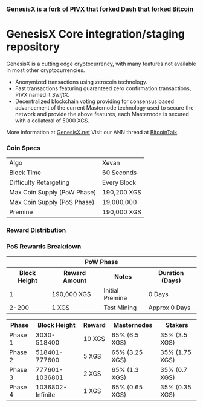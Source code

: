 ### GenesisX is a fork of [PIVX](https://github.com/PIVX-Project/PIVX) that forked [Dash](https://github.com/dashpay/dash) that forked [Bitcoin](https://github.com/bitcoin/bitcoinp)


# GenesisX Core integration/staging repository


GenesisX is a cutting edge cryptocurrency, with many features not available in most other cryptocurrencies.
- Anonymized transactions using zerocoin technology.
- Fast transactions featuring guaranteed zero confirmation transactions, PIVX named it _SwiftX_.
- Decentralized blockchain voting providing for consensus based advancement of the current Masternode
  technology used to secure the network and provide the above features, each Masternode is secured
  with a collateral of 5000 XGS.

More information at [GenesisX.net](http://www.genesisx.net/) Visit our ANN thread at [BitcoinTalk](http://www.bitcointalk.org/index.php)


### Coin Specs
<table>
<tr><td>Algo</td><td>Xevan</td></tr>
<tr><td>Block Time</td><td>60 Seconds</td></tr>
<tr><td>Difficulty Retargeting</td><td>Every Block</td></tr>
<tr><td>Max Coin Supply (PoW Phase)</td><td>190,200 XGS</td></tr>
<tr><td>Max Coin Supply (PoS Phase)</td><td>19,000,000</td></tr>
<tr><td>Premine</td><td>190,000 XGS</td></tr>
</table>


### Reward Distribution

<table>
<th colspan=4>PoW Phase</th>
<tr><th>Block Height</th><th>Reward Amount</th><th>Notes</th><th>Duration (Days)</th></tr>
<tr><td>1</td><td>190,000 XGS</td><td>Initial Premine</td><td>0 Days</td></tr>
<tr><td>2-200</td><td>1 XGS</td><td rowspan=1>Test Mining</td><td rowspan=1> Approx 0 Days</td></tr>


### PoS Rewards Breakdown

<table>
<th>Phase</th><th>Block Height</th><th>Reward</th><th>Masternodes</th><th>Stakers</th>
<tr><td>Phase 1</td><td>3030-518400</td><td>10 XGS</td><td>65% (6.5 XGS)</td><td>35% (3.5 XGS)</td></tr>
<tr><td>Phase 2</td><td>518401-777600</td><td>5 XGS</td><td>65% (3.25 XGS)</td><td>35% (1.75 XGS)</td></tr>
<tr><td>Phase 3</td><td>777601-1036801</td><td>2 XGS</td><td>65% (1.3 XGS)</td><td>35% (0.7 XGS)</td></tr>
<tr><td>Phase 4</td><td>1036802-Infinite</td><td>1 XGS</td><td>65% (0.65 XGS)</td><td>35% (0.35 XGS)</td></tr>
</table>
